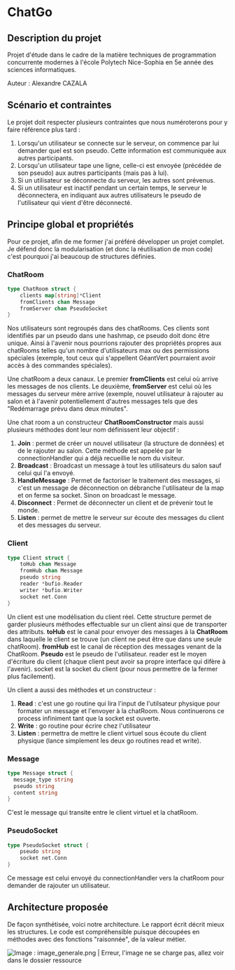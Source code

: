 # ChatGo
## Description du projet

Projet d'étude dans le cadre de la matière techniques de programmation concurrente modernes à l'école Polytech Nice-Sophia en 5e année des sciences informatiques.

Auteur : Alexandre CAZALA

## Scénario et contraintes
Le projet doit respecter plusieurs contraintes que nous numéroterons pour y faire référence plus tard :

1. Lorsqu'un utilisateur se connecte sur le serveur, on commence par lui demander quel est son pseudo. Cette information est communiquée aux autres participants.
2. Lorsqu'un utilisateur tape une ligne, celle-ci est envoyée (précédée de son pseudo) aux autres participants (mais pas à lui).
3. Si un utilisateur se déconnecte du serveur, les autres sont prévenus.
4. Si un utilisateur est inactif pendant un certain temps, le serveur le déconnectera, en indiquant aux autres utilisateurs le pseudo de l'utilisateur qui vient d'être déconnecté.

## Principe global et propriétés
Pour ce projet, afin de me former j'ai préféré développer un projet complet. Je défend donc la modularisation (et donc la réutilisation de mon code) c'est pourquoi j'ai beaucoup de structures définies.

### ChatRoom
```go
type ChatRoom struct {
	clients map[string]*Client
	fromClients chan Message
	fromServer chan PseudoSocket
}
```

Nos utilisateurs sont regroupés dans des chatRooms. Ces clients sont identifiés par un pseudo dans une hashmap, ce pseudo doit donc être unique. Ainsi à l'avenir nous pourrions rajouter des propriétés propres aux chatRooms telles qu'un nombre d'utilisateurs max ou des permissions spéciales (exemple, tout ceux qui s'appellent GéantVert pourraient avoir accès à des commandes spéciales).

Une chatRoom a deux canaux. Le premier **fromClients** est celui où arrive les messages de nos clients. Le deuxième, **fromServer** est celui où les messages du serveur mère arrive (exemple, nouvel utilisateur à rajouter au salon et à l'avenir potentiellement d'autres messages tels que des "Redémarrage prévu dans deux minutes".


Une chat room a un constructeur **ChatRoomConstructor** mais aussi plusieurs méthodes dont leur nom définissent leur objectif :
1. **Join** : permet de créer un nouvel utilisateur (la structure de données) et de le rajouter au salon. Cette méthode est appelée par le connectionHandler qui a déjà recueillie le nom du visiteur.
2. **Broadcast** : Broadcast un message à tout les utilisateurs du salon sauf celui qui l'a envoyé.
3. **HandleMessage** : Permet de factoriser le traitement des messages, si c'est un message de déconnection on débranche l'utilisateur de la map et on ferme sa socket. Sinon on broadcast le message. 
4. **Disconnect** : Permet de déconnecter un client et de prévenir tout le monde.
5. **Listen** : permet de mettre le serveur sur écoute des messages du client et des messages du serveur.

### Client
```go
type Client struct {
	toHub chan Message
	fromHub chan Message
	pseudo string
	reader *bufio.Reader
	writer *bufio.Writer
	socket net.Conn
}
```
 
Un client est une modélisation du client réel. Cette structure permet de garder plusieurs méthodes effectuable sur un client ainsi que de transporter des attributs. **toHub** est le canal pour envoyer des messages à la **ChatRoom** dans laquelle le client se trouve (un client ne peut être que dans une seule chatRoom). **fromHub** est le canal de réception des messages venant de la ChatRoom. **Pseudo** est le pseudo de l'utilisateur. reader est le moyen d'écriture du client (chaque client peut avoir sa propre interface qui difère à l'avenir). socket est la socket du client (pour nous permettre de la fermer plus facilement).

Un client a aussi des méthodes et un constructeur :
1. **Read** : c'est une go routine qui lira l'input de l'utilsateur physique pour formater un message et l'envoyer à la chatRoom. Nous continuerons ce process infiniment tant que la socket est ouverte.
2. **Write** : go routine pour écrire chez l'utilisateur
3. **Listen** : permettra de mettre le client virtuel sous écoute du client physique (lance simplement les deux go routines read et write).

### Message
```go
type Message struct {
  message_type string
  pseudo string
  content string
}
```
C'est le message qui transite entre le client virtuel et la chatRoom.

### PseudoSocket
```go
type PseudoSocket struct {
	pseudo string
	socket net.Conn
}
```
Ce message est celui envoyé du connectionHandler vers la chatRoom pour demander de rajouter un utilisateur.

## Architecture proposée
De façon synthétisée, voici notre architecture. Le rapport écrit décrit mieux les structures. Le code est compréhensible puisque découpées en méthodes avec des fonctions "raisonnée", de la valeur métier.

![Image : image_generale.png | Erreur, l'image ne se charge pas, allez voir dans le dossier ressource]("./Images/image_generale.png")
